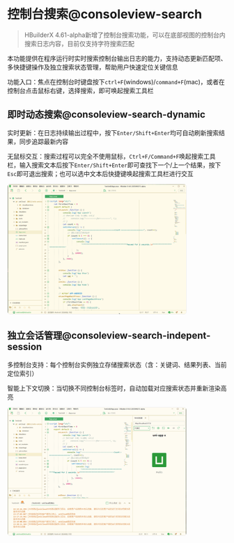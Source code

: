 # 控制台搜索@consoleview-search

<!--
keyword:查找,控制台,find,consoleview
-->

>HBuilderX 4.61-alpha新增了控制台搜索功能，可以在底部视图的控制台内搜索日志内容，目前仅支持字符搜索匹配

本功能提供在程序运行时实时搜索控制台输出日志的能力，支持动态更新匹配项、多快捷键操作及独立搜索状态管理，帮助用户快速定位关键信息

功能入口：焦点在控制台时键盘按下`ctrl+F`(windows)/`command+F`(mac)，或者在控制台点击鼠标右键，选择搜索，即可唤起搜索工具栏

## 即时动态搜索@consoleview-search-dynamic
​实时更新：在日志持续输出过程中，按下`Enter/Shift+Enter`均可自动刷新搜索结果，同步追踪最新内容

​无鼠标交互：搜索过程可以完全不使用鼠标，`Ctrl+F/Command+F`唤起搜索工具栏，输入搜索文本后按下`Enter/Shift+Enter`即可查找下一个/上一个结果，按下`Esc`即可退出搜索；也可以选中文本后快捷键唤起搜索工具栏进行交互

<img src="/static/snapshots/tutorial/find/consoleview-search.gif" style="border-radius: 15px; border: 1px solid #eee; zoom: 40%;" />

## 独立会话管理@consoleview-search-indepent-session
多控制台支持：每个控制台实例独立存储搜索状态（含：关键词、结果列表、当前定位索引）

智能上下文切换：当切换不同控制台标签时，自动加载对应搜索状态并重新渲染高亮

<img src="/static/snapshots/tutorial/find/consoleview-search2.gif" style="border-radius: 15px; border: 1px solid #eee; zoom: 40%;" />
